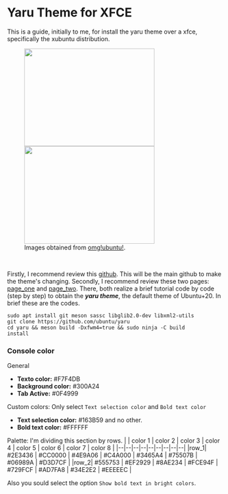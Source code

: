 # Yaru Theme for XFCE
This is a guide, initially to me, for install the yaru theme over a xfce, specifically the xubuntu distribution.

<figure>
   <img src="https://149366088.v2.pressablecdn.com/wp-content/uploads/2019/04/xubuntu-19.04-desktop-screenshot-750x422.jpg" width="304" height="228">
   <img src="https://149366088.v2.pressablecdn.com/wp-content/uploads/2020/01/Xubuntu-20.04-dark-theme-greybird-1536x864.jpg" width="304" height="228">
   <figcaption>Images obtained from <a href="https://www.omgubuntu.co.uk/2020/01/xubuntu-dark-theme-20-04">omg!ubuntu!</a>.</figcaption>
</figure>
<br>

Firstly, I recommend review this [github](https://github.com/ubuntu/yaru). This will be the main github to make the theme's changing.
Secondly, I recommend review these two pages:  [page_one](https://www.linuxuprising.com/2021/09/ubuntus-yaru-theme-gets-official.html) and [page_two](https://news.itsfoss.com/yaru-xfce-support/). There, both realize a brief tutorial code by code (step by step) to obtain the ***yaru theme***, the default theme of Ubuntu+20. In brief these are the codes.

```
sudo apt install git meson sassc libglib2.0-dev libxml2-utils
git clone https://github.com/ubuntu/yaru
cd yaru && meson build -Dxfwm4=true && sudo ninja -C build
install
```


### Console color

General
- **Texto color:** #F7F4DB
- **Background color:** #300A24
- **Tab Active:** #0F4999

Custom colors: Only select `Text selection color` and `Bold text color`
- **Text selection color:** #163B59 and no other.
- **Bold text color:** #FFFFFF

Palette: I'm dividing this section by rows.
|  | color 1 | color 2 | color 3 | color 4 | color 5 | color 6 | color 7 | color 8 |
|--|--|--|--|--|--|--|--|--|
|row_1| #2E3436 | #CC0000 | #4E9A06 | #C4A000 | #3465A4 | #75507B | #06989A | #D3D7CF | 
|row_2| #555753 | #EF2929 | #8AE234 | #FCE94F | #729FCF | #AD7FA8 | #34E2E2 | #EEEEEC |

Also you sould select the option `Show bold text in bright colors`.
